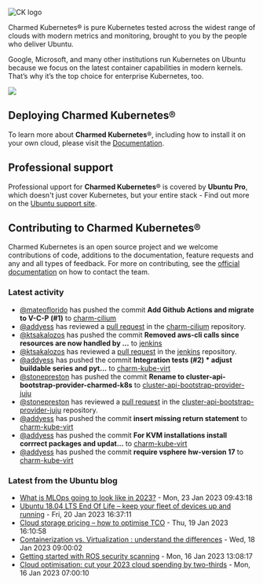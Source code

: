 ![CK logo](https://assets.ubuntu.com/v1/451d4cf4-Charmed+Kubernetes_RGB_onWhite_2022.svg)

Charmed Kubernetes® is pure Kubernetes tested across the widest range of clouds with modern metrics and monitoring, brought to you by the people who deliver Ubuntu.

Google, Microsoft, and many other institutions run Kubernetes on Ubuntu because we focus on the latest container capabilities in modern kernels. That’s why it’s the top choice for enterprise Kubernetes, too.

![](https://assets.ubuntu.com/v1/843c77b6-juju-at-a-glace.svg)

## Deploying Charmed Kubernetes®

To learn more about **Charmed Kubernetes**®, including how to install it on your own cloud, please visit the [Documentation][docs].

## Professional support

Professional upport for **Charmed Kubernetes**® is covered by **Ubuntu Pro**, which doesn't just cover Kubernetes, but your entire stack - Find out more on the [Ubuntu support site](https://ubuntu.com/support).

## Contributing to Charmed Kubernetes®

Charmed Kubernetes is an open source project and we welcome contributions of code, additions to the documentation, feature requests and any and all types of feedback. For more on contributing, see the [official documentation][get-in-touch] on how to contact the team.

<!-- LINKS -->
[docs]: https://ubuntu.com/kubernetes/docs
[get-in-touch]: https://ubuntu.com/kubernetes/docs/get-in-touch

### Latest activity

<!-- activity starts -->
 - [@mateoflorido](https://github.com/mateoflorido) has pushed the commit **Add Github Actions and migrate to V-C-P (#1)** to [charm-cilium](https://github.com/charmed-kubernetes/charm-cilium)
 - [@addyess](https://github.com/addyess) has reviewed a [pull request](https://github.com/charmed-kubernetes/charm-cilium/pull/1) in the [charm-cilium](https://github.com/charmed-kubernetes/charm-cilium) repository.
 - [@ktsakalozos](https://github.com/ktsakalozos) has pushed the commit **Removed aws-cli calls since resources are now handled by ...** to [jenkins](https://github.com/charmed-kubernetes/jenkins)
 - [@ktsakalozos](https://github.com/ktsakalozos) has reviewed a [pull request](https://github.com/charmed-kubernetes/jenkins/pull/1156) in the [jenkins](https://github.com/charmed-kubernetes/jenkins) repository.
 - [@addyess](https://github.com/addyess) has pushed the commit **Integration tests (#2)  * adjust buildable series and pyt...** to [charm-kube-virt](https://github.com/charmed-kubernetes/charm-kube-virt)
 - [@stonepreston](https://github.com/stonepreston) has pushed the commit **Rename to cluster-api-bootstrap-provider-charmed-k8s** to [cluster-api-bootstrap-provider-juju](https://github.com/charmed-kubernetes/cluster-api-bootstrap-provider-juju)
 - [@stonepreston](https://github.com/stonepreston) has reviewed a [pull request](https://github.com/charmed-kubernetes/cluster-api-bootstrap-provider-juju/pull/1) in the [cluster-api-bootstrap-provider-juju](https://github.com/charmed-kubernetes/cluster-api-bootstrap-provider-juju) repository.
 - [@addyess](https://github.com/addyess) has pushed the commit **insert missing return statement** to [charm-kube-virt](https://github.com/charmed-kubernetes/charm-kube-virt)
 - [@addyess](https://github.com/addyess) has pushed the commit **For KVM installations install corrrect packages and updat...** to [charm-kube-virt](https://github.com/charmed-kubernetes/charm-kube-virt)
 - [@addyess](https://github.com/addyess) has pushed the commit **require vsphere hw-version 17** to [charm-kube-virt](https://github.com/charmed-kubernetes/charm-kube-virt)
<!-- activity ends -->

<!-- roadmap starts -->

<!-- roadmap ends -->

### Latest from the Ubuntu blog

<!-- blog starts -->
* [What is MLOps going to look like in 2023?](https://ubuntu.com//blog/mlops-in-2023) - Mon, 23 Jan 2023 09:43:18 
* [Ubuntu 18.04 LTS End Of Life &#8211; keep your fleet of devices up and running](https://ubuntu.com//blog/ubuntu-18-04-lts-end-of-life-keep-your-fleet-of-devices-up-and-running) - Fri, 20 Jan 2023 16:37:11 
* [Cloud storage pricing &#8211; how to optimise TCO](https://ubuntu.com//blog/cloud-storage-pricing-how-to-optimise-tco) - Thu, 19 Jan 2023 16:10:58 
* [Containerization vs. Virtualization : understand the differences](https://ubuntu.com//blog/containerization-vs-virtualization) - Wed, 18 Jan 2023 09:00:02 
* [Getting started with ROS security scanning](https://ubuntu.com//blog/getting-started-with-ros-security-scanning) - Mon, 16 Jan 2023 13:08:17 
* [Cloud optimisation: cut your 2023 cloud spending by two-thirds](https://ubuntu.com//blog/cloud-optimisation) - Mon, 16 Jan 2023 07:00:10 
<!-- blog ends -->
